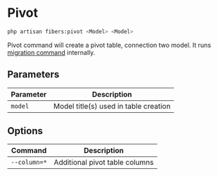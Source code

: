 # Pivot

```bash
php artisan fibers:pivot <Model> <Model>
```

Pivot command will create a pivot table, connection two model. It runs [migration command](/fibers-rocket/commands/migration) internally.

## Parameters
| Parameter | Description |
| --- | --- |
| `model` | Model title(s) used in table creation |

## Options
| Command | Description |
| --- | --- |
| `--column=*` | Additional pivot table columns |
